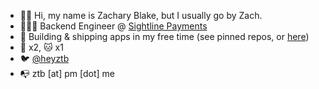 - 👋🏻 Hi, my name is Zachary Blake, but I usually go by Zach.
- 🧑🏻‍💻 Backend Engineer @ [Sightline Payments](https://sightlinepayments.com)
- 🚀 Building & shipping apps in my free time (see pinned repos, or [here](https://ztb.dev/projects))
- 🐶 x2, 🐱 x1 
- 🐦 [@heyztb](https://twitter.com/heyztb)
- 📭 ztb [at] pm [dot] me
